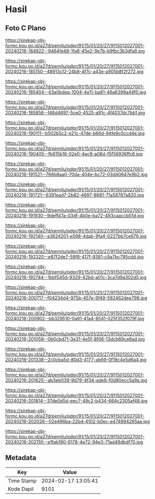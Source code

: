 # Hasil

## Foto C Plano

https://sirekap-obj-formc.kpu.go.id/a27d/pemilu/pdpr/91/15/01/20/27/9115012027001-20240216-184922--9464fe48-1fa8-45e2-9e7b-b9fbc3b3dfa6.jpg

https://sirekap-obj-formc.kpu.go.id/a27d/pemilu/pdpr/91/15/01/20/27/9115012027001-20240216-185150--48913c12-24b8-4f7c-a43e-a905b8f2f272.jpg

https://sirekap-obj-formc.kpu.go.id/a27d/pemilu/pdpr/91/15/01/20/27/9115012027001-20240216-185404--43a0bdea-1004-4e11-ba81-46a6399a44f0.jpg

https://sirekap-obj-formc.kpu.go.id/a27d/pemilu/pdpr/91/15/01/20/27/9115012027001-20240216-185856--f46d4697-5ce0-4525-a91c-4f4037dc7bb1.jpg

https://sirekap-obj-formc.kpu.go.id/a27d/pemilu/pdpr/91/15/01/20/27/9115012027001-20240216-190111--b502b5c2-e21c-47de-b66d-94fe9c0ccd4e.jpg

https://sirekap-obj-formc.kpu.go.id/a27d/pemilu/pdpr/91/15/01/20/27/9115012027001-20240216-190405--fb615b18-02e0-4ac9-a08d-f5f56936ffc6.jpg

https://sirekap-obj-formc.kpu.go.id/a27d/pemilu/pdpr/91/15/01/20/27/9115012027001-20240216-191521--766b8aa0-70da-404e-bc72-03d40647e9b2.jpg

https://sirekap-obj-formc.kpu.go.id/a27d/pemilu/pdpr/91/15/01/20/27/9115012027001-20240216-191721--6391ead7-2b82-4697-8681-71a58787a820.jpg

https://sirekap-obj-formc.kpu.go.id/a27d/pemilu/pdpr/91/15/01/20/27/9115012027001-20240216-191930--9deff47a-03df-4b0e-ba72-493caaccb01d.jpg

https://sirekap-obj-formc.kpu.go.id/a27d/pemilu/pdpr/91/15/01/20/27/9115012027001-20240216-192140--a3624201-e598-4dab-9fa4-0227bb7ce676.jpg

https://sirekap-obj-formc.kpu.go.id/a27d/pemilu/pdpr/91/15/01/20/27/9115012027001-20240216-192320--e87f2de7-59f8-417f-9381-c9a7bc795cdd.jpg

https://sirekap-obj-formc.kpu.go.id/a27d/pemilu/pdpr/91/15/01/20/27/9115012027001-20240216-192744--1bbf545d-9329-42bd-a01c-3ca7d9a302d5.jpg

https://sirekap-obj-formc.kpu.go.id/a27d/pemilu/pdpr/91/15/01/20/27/9115012027001-20240216-200717--f04234d4-975b-457e-9f49-592462dee798.jpg

https://sirekap-obj-formc.kpu.go.id/a27d/pemilu/pdpr/91/15/01/20/27/9115012027001-20240216-200902--bb329510-0a91-41a4-8541-025f352f079f.jpg

https://sirekap-obj-formc.kpu.go.id/a27d/pemilu/pdpr/91/15/01/20/27/9115012027001-20240216-201058--0b0cbd71-3e31-4e5f-8f06-13dcb69ce6ad.jpg

https://sirekap-obj-formc.kpu.go.id/a27d/pemilu/pdpr/91/15/01/20/27/9115012027001-20240216-201338--2c0cba5d-80d3-4177-ab69-0f19c4e5d6a4.jpg

https://sirekap-obj-formc.kpu.go.id/a27d/pemilu/pdpr/91/15/01/20/27/9115012027001-20240216-201625--ab3eb039-9d79-4f34-ade8-f0d80ecc5a9a.jpg

https://sirekap-obj-formc.kpu.go.id/a27d/pemilu/pdpr/91/15/01/20/27/9115012027001-20240216-201814--37de0d5d-eec7-49c2-b434-664c2305af48.jpg

https://sirekap-obj-formc.kpu.go.id/a27d/pemilu/pdpr/91/15/01/20/27/9115012027001-20240216-202026--02e496ba-22bd-4102-b0ec-e474994265aa.jpg

https://sirekap-obj-formc.kpu.go.id/a27d/pemilu/pdpr/91/15/01/20/27/9115012027001-20240216-202155--e1fab190-6178-4e72-94e3-71ad49dbdf70.jpg


## Metadata

| Key        | Value               |
| ---------- | ------------------- |
| Time Stamp | 2024-02-17 13:05:41 |
| Kode Dapil | 9101                |



